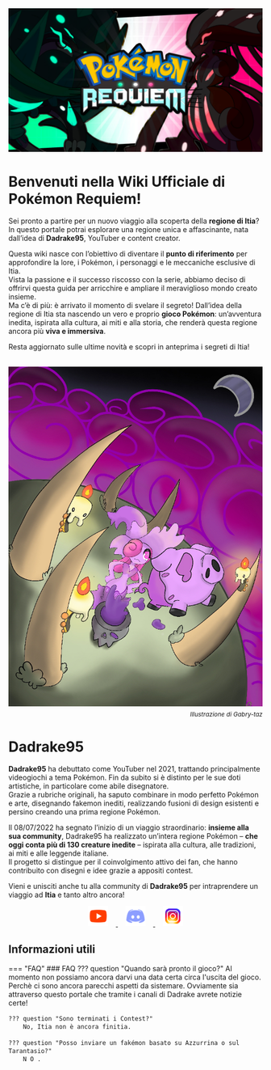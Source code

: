 <img alt="home-page" src="img/home/logo.png">

# Benvenuti nella Wiki Ufficiale di **Pokémon Requiem**!

Sei pronto a partire per un nuovo viaggio alla scoperta della **regione di Itia**?  
In questo portale potrai esplorare una regione unica e affascinante, nata dall’idea di **Dadrake95**, YouTuber e content creator. <br />

Questa wiki nasce con l’obiettivo di diventare il **punto di riferimento** per approfondire la lore, i Pokémon, i personaggi e le meccaniche esclusive di Itia.  
Vista la passione e il successo riscosso con la serie, abbiamo deciso di offrirvi questa guida per arricchire e ampliare il meraviglioso mondo creato insieme.  
Ma c’è di più: è arrivato il momento di svelare il segreto! Dall’idea della regione di Itia sta nascendo un vero e proprio **gioco Pokémon**: un’avventura inedita, ispirata alla cultura, ai miti e alla storia, che renderà questa regione ancora più **viva e immersiva**. <br />

Resta aggiornato sulle ultime novità e scopri in anteprima i segreti di Itia! <br /> <br />


<div style="text-align: center;">
  <img alt="home-page" src="img/home/gabry-taz.png">
  <p style="font-size: 12px; text-align: right; margin-top: 5px;"><em>Illustrazione di Gabry-taz</em></p>
</div>

# Dadrake95

**Dadrake95** ha debuttato come YouTuber nel 2021, trattando principalmente videogiochi a tema Pokémon. Fin da subito si è distinto per le sue doti artistiche, in particolare come abile disegnatore. <br />
Grazie a rubriche originali, ha saputo combinare in modo perfetto Pokémon e arte, disegnando fakemon inediti, realizzando fusioni di design esistenti e persino creando una prima regione Pokémon. <br />

Il 08/07/2022 ha segnato l’inizio di un viaggio straordinario: **insieme alla sua community**, Dadrake95 ha realizzato un’intera regione Pokémon – **che oggi conta più di 130 creature inedite** – ispirata alla cultura, alle tradizioni, ai miti e alle leggende italiane.  
Il progetto si distingue per il coinvolgimento attivo dei fan, che hanno contribuito con disegni e idee grazie a appositi contest. <br />

Vieni e unisciti anche tu alla community di **Dadrake95** per intraprendere un viaggio ad **Itia** e tanto altro ancora! <br />

<div style="text-align: center;">
  <a href="https://www.youtube.com/@dadrake95">
    <img src="img/home/youtube.png" alt="YouTube" style="margin: 0 15px;" width="40" height="40">
  </a>
  <a href="https://discord.gg/3NfRp3vAE2">
    <img src="img/home/discord.png" alt="Discord" style="margin: 0 15px;" width="40" height="40">
  </a>
  <a href="https://www.instagram.com/dadrake95/">
    <img src="img/home/instagram.png" alt="Instagram" style="margin: 0 15px;" width="40" height="40">
  </a>
</div>


## Informazioni utili
=== "FAQ"
    ### FAQ
    ??? question "Quando sarà pronto il gioco?"
        Al momento non possiamo ancora darvi una data certa circa l'uscita del gioco. Perchè ci sono ancora parecchi aspetti da sistemare. Ovviamente sia attraverso questo portale che tramite i canali di Dadrake avrete notizie certe!

    ??? question "Sono terminati i Contest?"
        No, Itia non è ancora finitia.

    ??? question "Posso inviare un fakémon basato su Azzurrina o sul Tarantasio?"
        N O .